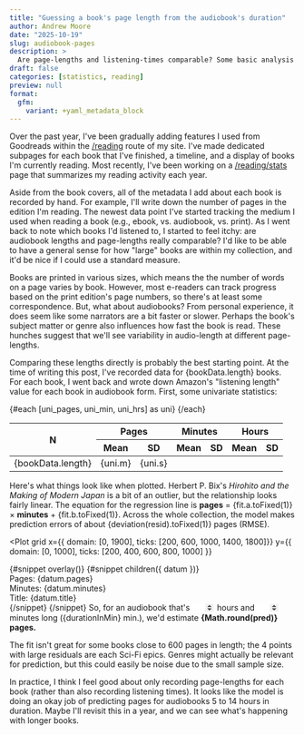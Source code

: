 ```yaml
---
title: "Guessing a book's page length from the audiobook's duration"
author: Andrew Moore
date: "2025-10-19"
slug: audiobook-pages
description: >
  Are page-lengths and listening-times comparable? Some basic analysis using my collection of finished books.
draft: false
categories: [statistics, reading]
preview: null
format: 
  gfm:
    variant: +yaml_metadata_block
---
```


<script lang="ts">
  import { Plot, Line, Dot, RegressionY, HTMLTooltip, RuleX, RuleY } from 'svelteplot';
  import { regressionLinear } from "d3-regression";
  import { mean, deviation } from "d3";
  import bookData from "./bookData";

  let reg = regressionLinear().x(d => d.minutes).y(d => d.pages);
  let fit = reg(bookData);

  // Sample statistics
  let resid = bookData.map(d => d.pages - fit.predict(d.minutes));
  let uni_pages = {
    m: mean(bookData.map(d => d.pages)).toFixed(1),
    s: deviation(bookData.map(d => d.pages)).toFixed(1),
  };
  let uni_min = {
    m: mean(bookData.map(d => d.minutes)).toFixed(1),
    s: deviation(bookData.map(d => d.minutes)).toFixed(1),
  };
  let uni_hrs = {
    m: mean(bookData.map(d => d.minutes / 60)).toFixed(1),
    s: deviation(bookData.map(d => d.minutes / 60)).toFixed(1),
  };

  // Predictions
  let hours = $state(11);
  let minutes = $state(30);
  let durationInMin = $derived(hours * 60 + minutes);
  let pred = $derived(fit.predict(durationInMin));
</script>

Over the past year, I've been gradually adding features I used from Goodreads within the <a href="/reading">/reading</a> route of my site. I've made dedicated subpages for each book that I've finished, a timeline, and a display of books I'm currently reading. Most recently, I've been working on a <a href="/reading/stats">/reading/stats</a> page that summarizes my reading activity each year.

Aside from the book covers, all of the metadata I add about each book is recorded by hand. For example, I'll write down the number of pages in the edition I'm reading. The newest data point I've started tracking the medium I used when reading a book (e.g., ebook, vs. audiobook, vs. print). As I went back to note which books I'd listened to, I started to feel itchy: are audiobook lengths and page-lengths really comparable? I'd like to be able to have a general sense for how "large" books are within my collection, and it'd be nice if I could use a standard measure.

Books are printed in various sizes, which means the the number of words on a page varies by book. However, most e-readers can track progress based on the print edition's page numbers, so there's at least some correspondence. But, what about audiobooks? From personal experience, it does seem like some narrators are a bit faster or slower. Perhaps the book's subject matter or genre also influences how fast the book is read. These hunches suggest that we'll see variability in audio-length at different page-lengths.

Comparing these lengths directly is probably the best starting point. At the time of writing this post, I've recorded data for {bookData.length} books. For each book, I went back and wrote down Amazon's "listening length" value for each book in audiobook form. First, some univariate statistics:

<table>
  <thead>
    <tr>
      <th scope="col" rowspan="2">N</th>
      <th scope="col" colspan="2">Pages</th>
      <th scope="col" colspan="2">Minutes</th>
      <th scope="col" colspan="2">Hours</th>
    </tr>
    <tr>
      <th>Mean</th>
      <th>SD</th>
      <th>Mean</th>
      <th>SD</th>
      <th>Mean</th>
      <th>SD</th>
    </tr>
  </thead>
  <tbody>
    <tr>
      <td>{bookData.length}</td>
      {#each [uni_pages, uni_min, uni_hrs] as uni}
        <td>{uni.m}</td>
        <td>{uni.s}</td>
      {/each}
    </tr>
  </tbody>
</table>

Here's what things look like when plotted. Herbert P. Bix's _Hirohito and the Making of Modern Japan_ is a bit of an outlier, but the relationship looks fairly linear. The equation for the regression line is **pages** $=$ {fit.a.toFixed(1)} $\times$ **minutes** $+$ {fit.b.toFixed(1)}. Across the whole collection, the model makes prediction errors of about {deviation(resid).toFixed(1)} pages (RMSE).

<Plot
  grid
  x={{ domain: [0, 1900], ticks: [200, 600, 1000, 1400, 1800]}}
  y={{ domain: [0, 1000], ticks: [200, 400, 600, 800, 1000] }}
>
  <!-- <RuleX x={durationInMin} strokeOpacity=0.5 /> -->
  <!-- <RuleY y={pred} strokeOpacity=0.5 /> -->
  <Dot data={bookData} x="minutes" y="pages" />
  <RegressionY data={bookData} x="minutes" y="pages" />
  {#snippet overlay()}
    <HTMLTooltip data={bookData} x="minutes" y="pages">
        {#snippet children({ datum })}
          <div class="tooltip">
            <div>Pages: {datum.pages}</div>
            <div>Minutes: {datum.minutes}</div>
            <div>Title: {datum.title}</div>
          </div>
        {/snippet}
    </HTMLTooltip>
  {/snippet}
</Plot>

<span>
  So, for an audiobook that's
  <input 
    type="number"
    name="hr"
    id="hr"
    min=2
    bind:value={hours}>
  <label for="hr">hours</label> and
  <input
    type="number"
    name="min"
    id="min"
    min=0
    bind:value={minutes}>
  <label for="min">minutes</label> long ({durationInMin} min.), we'd estimate <strong>{Math.round(pred)} pages.</strong>
</span>

The fit isn't great for some books close to 600 pages in length; the 4 points with large residuals are each Sci-Fi epics. Genres might actually be relevant for prediction, but this could easily be noise due to the small sample size.

In practice, I think I feel good about only recording page-lengths for each book (rather than also recording listening times). It looks like the model is doing an okay job of predicting pages for audiobooks 5 to 14 hours in duration. Maybe I'll revisit this in a year, and we can see what's happening with longer books.

<style>
  input[type=number]::-webkit-inner-spin-button,
  input[type=number]::-webkit-outer-spin-button {
    opacity: 1;
  }

  input {
    width: 3em;
    /* line-height: 1; */
    border: none;
  }
</style>